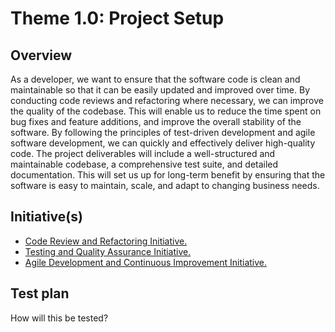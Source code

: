 # Theme 1.0: Project Setup
## Overview
As a developer, we want to ensure that the software code is clean and maintainable so that it can be easily updated and improved over time. By conducting code reviews and refactoring where necessary, we can improve the quality of the codebase. This will enable us to reduce the time spent on bug fixes and feature additions, and improve the overall stability of the software. By following the principles of test-driven development and agile software development, we can quickly and effectively deliver high-quality code. The project deliverables will include a well-structured and maintainable codebase, a comprehensive test suite, and detailed documentation. This will set us up for long-term benefit by ensuring that the software is easy to maintain, scale, and adapt to changing business needs.
## Initiative(s)

* [Code Review and Refactoring Initiative.](initiatives/documentation_initiative.md)
* [Testing and Quality Assurance Initiative.](initiatives/initiative_devops.md)
* [Agile Development and Continuous Improvement Initiative.](initiatives/initiative_webpage_template.md)

## Test plan
How will this be tested?
